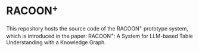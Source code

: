 # RACOON$^{+}$

This repository hosts the source code of the RACOON$^{+}$ prototype system, which is introduced in the paper: RACOON$^{+}$: A System for LLM-based Table Understanding with a Knowledge Graph.
